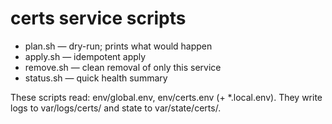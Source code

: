 # certs service scripts

- plan.sh   — dry-run; prints what would happen
- apply.sh  — idempotent apply
- remove.sh — clean removal of only this service
- status.sh — quick health summary

These scripts read: env/global.env, env/certs.env (+ *.local.env).
They write logs to var/logs/certs/ and state to var/state/certs/.
